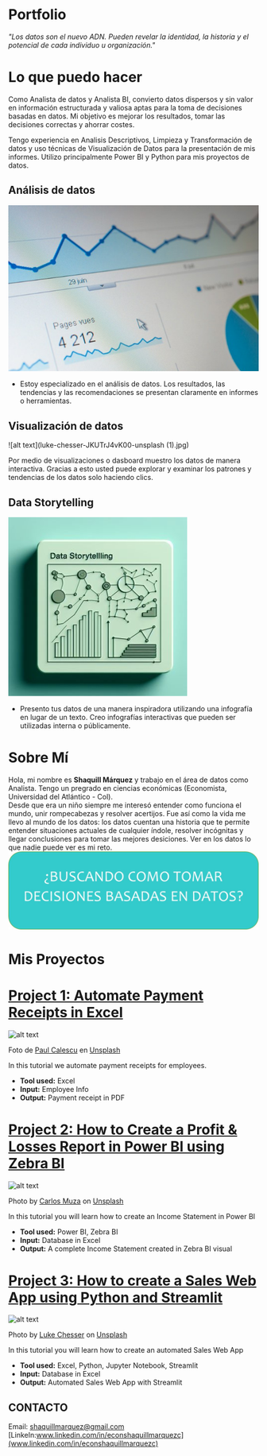 # Portfolio
*"Los datos son el nuevo ADN. Pueden revelar la identidad, la historia y el potencial de cada individuo u organización."*

# Lo que puedo hacer
Como Analista de datos y Analista BI, convierto datos dispersos y sin valor en información estructurada y valiosa aptas para la toma de decisiones basadas en datos. Mi objetivo es mejorar los resultados, tomar las decisiones correctas y ahorrar costes.  

Tengo experiencia en Analisis Descriptivos, Limpieza y Transformación de datos y uso técnicas de Visualización de Datos para la presentación de mis informes. Utilizo principalmente Power BI y Python para mis proyectos de datos.

## Análisis de datos
![alt text](agence-olloweb-qfp4-Ud6Fyg-unsplash.jpg)
* Estoy especializado en el análisis de datos. Los resultados, las tendencias y las recomendaciones se presentan claramente en informes o herramientas.

## Visualización de datos
![alt text](luke-chesser-JKUTrJ4vK00-unsplash (1).jpg)

Por medio de visualizaciones o dasboard muestro los datos de manera interactiva. Gracias a esto usted puede explorar y examinar los patrones y tendencias de los datos solo haciendo clics.

## Data Storytelling
![alt text](_396227ac-ff43-431d-8a37-4540392949e1.jpg)
* Presento tus datos de una manera inspiradora utilizando una infografía en lugar de un texto. Creo infografías interactivas que pueden ser utilizadas interna o públicamente.

# Sobre Mí
Hola, mi nombre es **Shaquill Márquez** y trabajo en el área de datos como Analista. Tengo un pregrado en ciencias económicas (Economista, Universidad del Atlántico - Col).  
Desde que era un niño siempre me interesó entender como funciona el mundo, unir rompecabezas y resolver acertijos. Fue así como la vida me llevo al mundo de los datos: los datos cuentan una historia que te permite entender situaciones actuales de cualquier índole, resolver incógnitas y llegar conclusiones para tomar las mejores desiciones.
Ver en los datos lo que nadie puede ver es mi reto.
[![alt text](Imagen2.jpg)](##CONTACTO)

# Mis Proyectos

# [Project 1: Automate Payment Receipts in Excel](https://www.youtube.com/watch?v=qW3ih96Tnpk)
![alt text](paul-calescu-KW3m50XRhjk-unsplash.jpg)

Foto de <a href="https://unsplash.com/es/@pcalescu?utm_content=creditCopyText&utm_medium=referral&utm_source=unsplash">Paul Calescu</a> en <a href="https://unsplash.com/es/fotos/macbook-pro-en-mesa-blanca-KW3m50XRhjk?utm_content=creditCopyText&utm_medium=referral&utm_source=unsplash">Unsplash</a>

  

In this tutorial we automate payment receipts for employees.
* **Tool used:** Excel
* **Input:** Employee Info
* **Output:** Payment receipt in PDF

# [Project 2: How to Create a Profit & Losses Report in Power BI using Zebra BI](https://www.youtube.com/watch?v=SWTHN9d6g2A)
![alt text](carlos-muza-hpjSkU2UYSU-unsplash.jpg)

Photo by <a href="https://unsplash.com/@kmuza?utm_source=unsplash&utm_medium=referral&utm_content=creditCopyText">Carlos Muza</a> on <a href="https://unsplash.com/s/photos/income-statement?utm_source=unsplash&utm_medium=referral&utm_content=creditCopyText">Unsplash</a>
  

In this tutorial you will learn how to create an Income Statement in Power BI 
* **Tool used:** Power BI, Zebra BI
* **Input:** Database in Excel
* **Output:** A complete Income Statement created in Zebra BI visual

# [Project 3: How to create a Sales Web App using Python and Streamlit](https://www.youtube.com/watch?v=KU7-V4OC3Jg)
![alt text](luke-chesser-JKUTrJ4vK00-unsplash.jpg)

Photo by <a href="https://unsplash.com/@lukechesser?utm_source=unsplash&utm_medium=referral&utm_content=creditCopyText">Luke Chesser</a> on <a href="https://unsplash.com/s/photos/sales-report?utm_source=unsplash&utm_medium=referral&utm_content=creditCopyText">Unsplash</a>  
  

In this tutorial you will learn how to create an automated Sales Web App  
* **Tool used:** Excel, Python, Jupyter Notebook, Streamlit
* **Input:** Database in Excel
* **Output:** Automated Sales Web App with Streamlit


## CONTACTO
Email: shaquillmarquez@gmail.com
[LinkeIn:www.linkedin.com/in/econshaquillmarquezc](www.linkedin.com/in/econshaquillmarquezc) 

